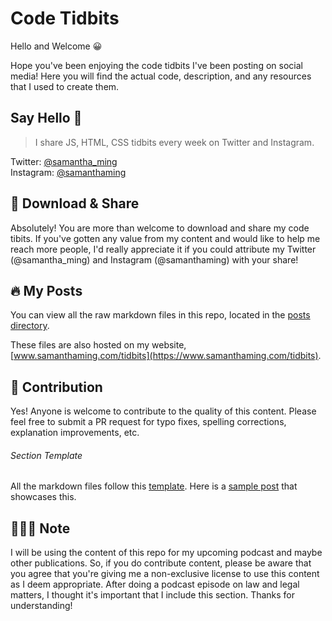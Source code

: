 # Code Tidbits

Hello and Welcome 😀

Hope you've been enjoying the code tidbits I've been posting on social media! Here you will find the actual code, description, and any resources that I used to create them.

## Say Hello 👋 

> I share JS, HTML, CSS tidbits every week on Twitter and Instagram.

Twitter: [@samantha_ming](https://twitter.com/samantha_ming)  
Instagram: [@samanthaming](https://www.instagram.com/SamanthaMing/)

## 💖 Download & Share 

Absolutely! You are more than welcome to download and share my code tibits. If you've gotten any value from my content and would like to help me reach more people, I'd really appreciate it if you could attribute my Twitter (@samantha_ming) and Instagram (@samanthaming) with your share! 

## 🔥 My Posts

You can view all the raw markdown files in this repo, located in the [posts directory](https://github.com/samanthaming/code-tidbits/tree/master/posts).

These files are also hosted on my website, [www.samanthaming.com/tidbits](https://www.samanthaming.com/tidbits).

## 🌟 Contribution

Yes! Anyone is welcome to contribute to the quality of this content. Please feel free to submit a PR request for typo fixes, spelling corrections, explanation improvements, etc.

###### Section Template

All the markdown files follow this [template](MARKDOWN_TEMPLATE.md). Here is a [sample post](posts/13-skip-values-in-destructuring.md) that showcases this.

## 👩🏻‍⚖️ Note 

I will be using the content of this repo for my upcoming podcast and maybe other publications. So, if you do contribute content, please be aware that you agree that you're giving me a non-exclusive license to use this content as I deem appropriate. After doing a podcast episode on law and legal matters, I thought it's important that I include this section. Thanks for understanding!
